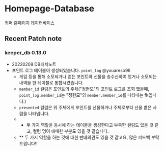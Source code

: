 

# Homepage-Database

키퍼 홈페이지 데이터베이스

## Recent Patch note
### keeper_db 0.13.0
- 20220208 DB패치노트
- 포인트 로그 테이블이 생성되었습니다. `point_log` @youareso98 
    - 게임 등을 통해 소모되거나 얻는 포인트와 선물을 송수신하여 얻거나 소모되는 내역을 한 테이블로 통합시켰습니다.
    - `member_id` 컬럼은 포인트의 주체("정현모"의 포인트 로그를 조회 했을때, `point_log.member_id`는 "정현모"의 `member.member_id`를 나타내는 fk입니다.)
    - `presented` 컬럼은 위 주체에게 포인트를 선물하거나 주체로부터 선물 받은 사람을 나타냅니다.
    - * 두 가지 역할을 동시에 하는 테이블을 생성한다고 부족한 컬럼도 있을 것 같고, 컬럼 명이 애매한 부분도 있을 것 같습니다.
    - ** 두 가지 역할을 하는 것에 대한 반대의견도 있을 것 같고요, 많은 피드백 부탁드립니다!!